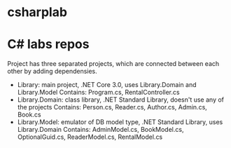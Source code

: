 # csharplab
# C# labs repos
Project has three separated projects, which are connected between each other by adding dependensies. 
- Library: main project, .NET Core 3.0, uses Library.Domain and Library.Model
  Contains: Program.cs, RentalController.cs
- Library.Domain: class library, .NET Standard Library, doesn't use any of the projects
  Contains: Person.cs, Reader.cs, Author.cs, Admin.cs, Book.cs
- Library.Model: emulator of DB model type, .NET Standard Library, uses Library.Domain
  Contains: AdminModel.cs, BookModel.cs, OptionalGuid.cs, ReaderModel.cs, RentalModel.cs
